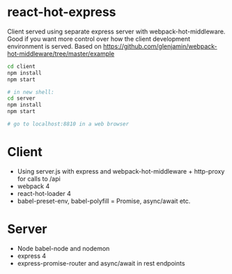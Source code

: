 # react-hot-express

Client served using separate express server with webpack-hot-middleware. Good if you want more control over how the client development environment is served.
Based on https://github.com/glenjamin/webpack-hot-middleware/tree/master/example

```sh
cd client
npm install
npm start

# in new shell:
cd server
npm install
npm start

# go to localhost:8810 in a web browser
```

# Client
* Using server.js with express and webpack-hot-middleware + http-proxy for calls to /api
* webpack 4
* react-hot-loader 4
* babel-preset-env, babel-polyfill = Promise, async/await etc.

# Server
* Node babel-node and nodemon
* express 4
* express-promise-router and async/await in rest endpoints

